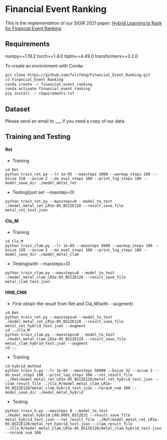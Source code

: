 # Financial Event Ranking
This is the implementation of our SIGIR 2021 paper: [Hybrid Learning to Rank for Financial Event Ranking](https://dl.acm.org/doi/10.1145/3404835.3462969). 

## Requirements
numpy==1.19.2
torch==1.4.0
tqdm==4.49.0
transformers==3.2.0

To create an environment with Conda:
```Bash
git clone https://github.com/fulifeng/Financial_Event_Ranking.git
cd Financial_Event_Ranking
conda create -n financial_event_ranking
conda activate financial_event_ranking
pip install -r requirements.txt
```

## Dataset
Please send an email to ___ if you need a copy of our data. 

## Training and Testing
#### Ret
* Training
```
cd Ret
python train_ret.py --lr 1e-05 --maxsteps 5000 --warmup_steps 100 --bsize 128 --accum 2 --do_eval_steps 100 --print_log_steps 100 --model_save_dir ./model_metal_ret
```
* Testing(just set --maxstep=0)
```
python train_ret.py --maxsteps=0 --model_to_test ./model_metal_ret_LR1e-05_BSIZE128 --result_save_file metal_ret_test.json
```

#### Cla_M
* Training
```
cd Cla_M
python train_clam.py --lr 1e-05 --maxsteps 5000 --warmup_steps 100 --bsize 128 --accum 2 --do_eval_steps 100 --print_log_steps 100 --model_save_dir ./model_metal_clam
```
* Testing(with --maxsteps=0)
```
python train_clam.py --maxsteps=0 --model_to_test ./model_metal_clam_LR1e-05_BSIZE128 --result_save_file metal_clam_test.json
```


#### HNB_CNN
* First obtain the result from Ret and Cla_M(with --augment) 
```
cd Ret
python train_ret.py --maxsteps=0 --model_to_test ./model_metal_ret_LR1e-05_BSIZE128 --result_save_file metal_ret_hybrid_test.json --augment
cd ../Cla_M
python train_clam.py --maxsteps=0 --model_to_test ./model_metal_clam_LR1e-05_BSIZE128 --result_save_file metal_clam_hybrid_test.json --augment
cd ..
```

* Training

```
cd hybrid_method
python train_h.py --lr 1e-04 --maxsteps 50000 --bsize 32 --accum 2 --do_eval_steps 100 --print_log_steps 100 --ret_result_file ../Ret/model_metal_ret_LR1e-05_BSIZE128/metal_ret_hybrid_test.json --clam_result_file ../Cla_M/model_metal_clam_LR1e-05_BSIZE128/metal_clam_hybrid_test.json --rerank_num 100 -- model_save_dir ./model_metal_hybrid
```

* Testing
```
python train_h.py --maxsteps 0 --model_to_test ./model_metal_hybrid_LR0.0001_BSIZE32 --result_save_file metal_hybrid_test.json --ret_result_file ../Ret/model_metal_ret_LR1e-05_BSIZE128/metal_ret_hybrid_test.json --clam_result_file ../Cla_M/model_metal_clam_LR1e-05_BSIZE128/metal_clam_hybrid_test.json --rerank_num 100 
```






